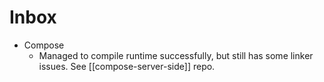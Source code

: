 # Inbox

- Compose
  - Managed to compile runtime successfully, but still has some linker issues. See [[compose-server-side]] repo.


[//begin]: # "Autogenerated link references for markdown compatibility"
[server-side]: compose/server-side "Compose on server side"
[//end]: # "Autogenerated link references"
